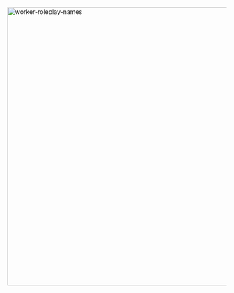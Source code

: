 <img width="640" alt="worker-roleplay-names" src="https://github.com/mysverse/worker-roleplay-names/assets/9079480/cfb8cc7c-7fab-4af5-8891-1105aad793ba">
